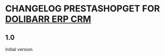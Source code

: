 # CHANGELOG PRESTASHOPGET FOR <a href="https://www.dolibarr.org">DOLIBARR ERP CRM</a>

## 1.0
Initial version

